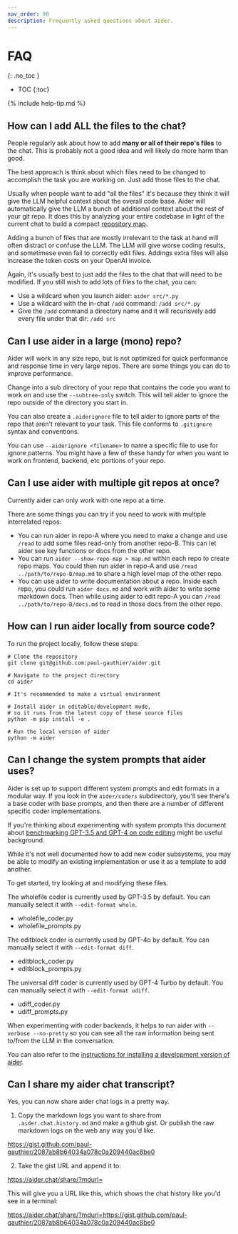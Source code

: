 ```yaml
---
nav_order: 90
description: Frequently asked questions about aider.
---
```


# FAQ
{: .no_toc }

- TOC
{:toc}

{% include help-tip.md %}

## How can I add ALL the files to the chat?

People regularly ask about how to add **many or all of their repo's files** to the chat.
This is probably not a good idea and will likely do more harm than good.

The best approach is think about which files need to be changed to accomplish
the task you are working on. Just add those files to the chat.

Usually when people want to add "all the files" it's because they think it
will give the LLM helpful context about the overall code base.
Aider will automatically give the LLM a bunch of additional context about
the rest of your git repo.
It does this by analyzing your entire codebase in light of the
current chat to build a compact
[repository map](https://aider.chat/2023/10/22/repomap.html).

Adding a bunch of files that are mostly irrelevant to the
task at hand will often distract or confuse the LLM.
The LLM will give worse coding results, and sometimese even fail to correctly edit files.
Addings extra files will also increase the token costs on your OpenAI invoice.

Again, it's usually best to just add the files to the chat that will need to be modified.
If you still wish to add lots of files to the chat, you can:

- Use a wildcard when you launch aider: `aider src/*.py`
- Use a wildcard with the in-chat `/add` command: `/add src/*.py`
- Give the `/add` command a directory name and it will recurisvely add every file under that dir: `/add src`

## Can I use aider in a large (mono) repo?

Aider will work in any size repo, but is not optimized for quick
performance and response time in very large repos.
There are some things you can do to improve performance.

Change into a sub directory of your repo that contains the
code you want to work on and use the `--subtree-only` switch.
This will tell aider to ignore the repo outside of the
directory you start in.

You can also create a `.aiderignore` file to tell aider
to ignore parts of the repo that aren't relevant to your task.
This file conforms to `.gitignore` syntax and conventions.

You can use `--aiderignore <filename>` to name a specific file
to use for ignore patterns.
You might have a few of these handy for when you want to work on
frontend, backend, etc portions of your repo.

## Can I use aider with multiple git repos at once?

Currently aider can only work with one repo at a time.

There are some things you can try if you need to work with
multiple interrelated repos:

- You can run aider in repo-A where you need to make a change
and use `/read` to add some files read-only from another repo-B.
This can let aider see key functions or docs from the other repo.
- You can run `aider --show-repo-map > map.md` within each
repo to create repo maps.
You could then run aider in repo-A and 
use `/read ../path/to/repo-B/map.md` to share
a high level map of the other repo.
- You can use aider to write documentation about a repo.
Inside each repo, you could run `aider docs.md`
and work with aider to write some markdown docs.
Then while using aider to edit repo-A
you can `/read ../path/to/repo-B/docs.md` to
read in those docs from the other repo.


## How can I run aider locally from source code?

To run the project locally, follow these steps:

```
# Clone the repository
git clone git@github.com:paul-gauthier/aider.git

# Navigate to the project directory
cd aider

# It's recommended to make a virtual environment

# Install aider in editable/development mode, 
# so it runs from the latest copy of these source files
python -m pip install -e .

# Run the local version of aider
python -m aider
```




## Can I change the system prompts that aider uses?

Aider is set up to support different system prompts and edit formats
in a modular way. If you look in the `aider/coders` subdirectory, you'll
see there's a base coder with base prompts, and then there are
a number of
different specific coder implementations.

If you're thinking about experimenting with system prompts
this document about
[benchmarking GPT-3.5 and GPT-4 on code editing](https://aider.chat/docs/benchmarks.html)
might be useful background.

While it's not well documented how to add new coder subsystems, you may be able
to modify an existing implementation or use it as a template to add another.

To get started, try looking at and modifying these files.

The wholefile coder is currently used by GPT-3.5 by default. You can manually select it with `--edit-format whole`.

- wholefile_coder.py
- wholefile_prompts.py

The editblock coder is currently used by GPT-4o by default. You can manually select it with `--edit-format diff`.

- editblock_coder.py
- editblock_prompts.py

The universal diff coder is currently used by GPT-4 Turbo by default. You can manually select it with `--edit-format udiff`.

- udiff_coder.py
- udiff_prompts.py

When experimenting with coder backends, it helps to run aider with `--verbose --no-pretty` so you can see
all the raw information being sent to/from the LLM in the conversation.

You can also refer to the
[instructions for installing a development version of aider](https://aider.chat/docs/install/optional.html#install-the-development-version-of-aider).


## Can I share my aider chat transcript?

Yes, you can now share aider chat logs in a pretty way.

1. Copy the markdown logs you want to share from `.aider.chat.history.md` and make a github gist. Or publish the raw markdown logs on the web any way you'd like.

https://gist.github.com/paul-gauthier/2087ab8b64034a078c0a209440ac8be0

2. Take the gist URL and append it to:

https://aider.chat/share/?mdurl=

This will give you a URL like this, which shows the chat history like you'd see in a terminal:

https://aider.chat/share/?mdurl=https://gist.github.com/paul-gauthier/2087ab8b64034a078c0a209440ac8be0
